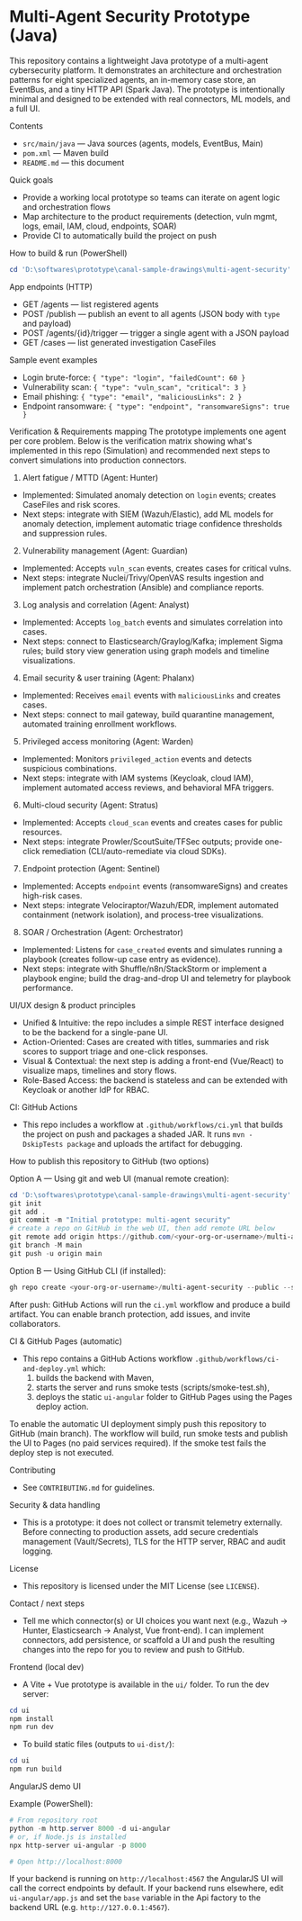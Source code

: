 
# Multi-Agent Security Prototype (Java)

This repository contains a lightweight Java prototype of a multi-agent cybersecurity platform. It demonstrates an architecture and orchestration patterns for eight specialized agents, an in-memory case store, an EventBus, and a tiny HTTP API (Spark Java). The prototype is intentionally minimal and designed to be extended with real connectors, ML models, and a full UI.

Contents
 - `src/main/java` — Java sources (agents, models, EventBus, Main)
 - `pom.xml` — Maven build
 - `README.md` — this document

Quick goals
 - Provide a working local prototype so teams can iterate on agent logic and orchestration flows
 - Map architecture to the product requirements (detection, vuln mgmt, logs, email, IAM, cloud, endpoints, SOAR)
 - Provide CI to automatically build the project on push

How to build & run (PowerShell)
```powershell
cd 'D:\softwares\prototype\canal-sample-drawings\multi-agent-security'
```

App endpoints (HTTP)
 - GET /agents — list registered agents
 - POST /publish — publish an event to all agents (JSON body with `type` and payload)
 - POST /agents/{id}/trigger — trigger a single agent with a JSON payload
 - GET /cases — list generated investigation CaseFiles

Sample event examples
 - Login brute-force: `{ "type": "login", "failedCount": 60 }`
 - Vulnerability scan: `{ "type": "vuln_scan", "critical": 3 }`
 - Email phishing: `{ "type": "email", "maliciousLinks": 2 }`
 - Endpoint ransomware: `{ "type": "endpoint", "ransomwareSigns": true }`

Verification & Requirements mapping
The prototype implements one agent per core problem. Below is the verification matrix showing what's implemented in this repo (Simulation) and recommended next steps to convert simulations into production connectors.

1) Alert fatigue / MTTD (Agent: Hunter)
 - Implemented: Simulated anomaly detection on `login` events; creates CaseFiles and risk scores.
 - Next steps: integrate with SIEM (Wazuh/Elastic), add ML models for anomaly detection, implement automatic triage confidence thresholds and suppression rules.

2) Vulnerability management (Agent: Guardian)
 - Implemented: Accepts `vuln_scan` events, creates cases for critical vulns.
 - Next steps: integrate Nuclei/Trivy/OpenVAS results ingestion and implement patch orchestration (Ansible) and compliance reports.

3) Log analysis and correlation (Agent: Analyst)
 - Implemented: Accepts `log_batch` events and simulates correlation into cases.
 - Next steps: connect to Elasticsearch/Graylog/Kafka; implement Sigma rules; build story view generation using graph models and timeline visualizations.

4) Email security & user training (Agent: Phalanx)
 - Implemented: Receives `email` events with `maliciousLinks` and creates cases.
 - Next steps: connect to mail gateway, build quarantine management, automated training enrollment workflows.

5) Privileged access monitoring (Agent: Warden)
 - Implemented: Monitors `privileged_action` events and detects suspicious combinations.
 - Next steps: integrate with IAM systems (Keycloak, cloud IAM), implement automated access reviews, and behavioral MFA triggers.

6) Multi-cloud security (Agent: Stratus)
 - Implemented: Accepts `cloud_scan` events and creates cases for public resources.
 - Next steps: integrate Prowler/ScoutSuite/TFSec outputs; provide one-click remediation (CLI/auto-remediate via cloud SDKs).

7) Endpoint protection (Agent: Sentinel)
 - Implemented: Accepts `endpoint` events (ransomwareSigns) and creates high-risk cases.
 - Next steps: integrate Velociraptor/Wazuh/EDR, implement automated containment (network isolation), and process-tree visualizations.

8) SOAR / Orchestration (Agent: Orchestrator)
 - Implemented: Listens for `case_created` events and simulates running a playbook (creates follow-up case entry as evidence).
 - Next steps: integrate with Shuffle/n8n/StackStorm or implement a playbook engine; build the drag-and-drop UI and telemetry for playbook performance.

UI/UX design & product principles
 - Unified & Intuitive: the repo includes a simple REST interface designed to be the backend for a single-pane UI.
 - Action-Oriented: Cases are created with titles, summaries and risk scores to support triage and one-click responses.
 - Visual & Contextual: the next step is adding a front-end (Vue/React) to visualize maps, timelines and story flows.
 - Role-Based Access: the backend is stateless and can be extended with Keycloak or another IdP for RBAC.

CI: GitHub Actions
 - This repo includes a workflow at `.github/workflows/ci.yml` that builds the project on push and packages a shaded JAR. It runs `mvn -DskipTests package` and uploads the artifact for debugging.

How to publish this repository to GitHub (two options)

Option A — Using git and web UI (manual remote creation):
```powershell
cd 'D:\softwares\prototype\canal-sample-drawings\multi-agent-security'
git init
git add .
git commit -m "Initial prototype: multi-agent security"
# create a repo on GitHub in the web UI, then add remote URL below
git remote add origin https://github.com/<your-org-or-username>/multi-agent-security.git
git branch -M main
git push -u origin main
```

Option B — Using GitHub CLI (if installed):
```powershell
gh repo create <your-org-or-username>/multi-agent-security --public --source=. --remote=origin --push
```

After push: GitHub Actions will run the `ci.yml` workflow and produce a build artifact. You can enable branch protection, add issues, and invite collaborators.

CI & GitHub Pages (automatic)
 - This repo contains a GitHub Actions workflow `.github/workflows/ci-and-deploy.yml` which:
	 1) builds the backend with Maven,
	 2) starts the server and runs smoke tests (scripts/smoke-test.sh),
	 3) deploys the static `ui-angular` folder to GitHub Pages using the Pages deploy action.

To enable the automatic UI deployment simply push this repository to GitHub (main branch). The workflow will build, run smoke tests and publish the UI to Pages (no paid services required). If the smoke test fails the deploy step is not executed.

Contributing
 - See `CONTRIBUTING.md` for guidelines.

Security & data handling
 - This is a prototype: it does not collect or transmit telemetry externally. Before connecting to production assets, add secure credentials management (Vault/Secrets), TLS for the HTTP server, RBAC and audit logging.

License
 - This repository is licensed under the MIT License (see `LICENSE`).

Contact / next steps
 - Tell me which connector(s) or UI choices you want next (e.g., Wazuh -> Hunter, Elasticsearch -> Analyst, Vue front-end). I can implement connectors, add persistence, or scaffold a UI and push the resulting changes into the repo for you to review and push to GitHub.

Frontend (local dev)
 - A Vite + Vue prototype is available in the `ui/` folder. To run the dev server:
```powershell
cd ui
npm install
npm run dev
```
 - To build static files (outputs to `ui-dist/`):
```powershell
cd ui
npm run build
```

AngularJS demo UI

Example (PowerShell):
```powershell
# From repository root
python -m http.server 8000 -d ui-angular
# or, if Node.js is installed
npx http-server ui-angular -p 8000

# Open http://localhost:8000
```

If your backend is running on `http://localhost:4567` the AngularJS UI will call the correct endpoints by default. If your backend runs elsewhere, edit `ui-angular/app.js` and set the `base` variable in the Api factory to the backend URL (e.g. `http://127.0.0.1:4567`).

